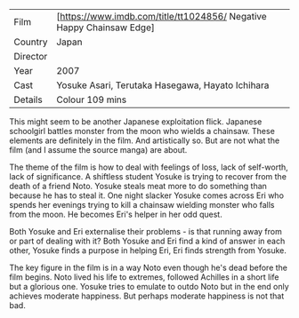 | | |
|-|-|
Film|[https://www.imdb.com/title/tt1024856/ Negative Happy Chainsaw Edge]
Country|Japan
Director|
Year|2007
Cast|Yosuke Asari, Terutaka Hasegawa, Hayato Ichihara
Details|Colour 109 mins

This might seem to be another Japanese exploitation flick.  Japanese schoolgirl
battles monster from the moon who wields a chainsaw.  These elements are
definitely in the film.  And artistically so.  But are not what the film
(and I assume the source manga) are about.

The theme of the film is how to deal with feelings of loss, lack of
self-worth, lack of significance.  A shiftless student Yosuke is trying
to recover from the death of a friend Noto.  Yosuke steals meat more
to do something than because he has to steal it.  One night slacker
Yosuke comes across Eri who spends her evenings trying to kill a
chainsaw wielding monster who falls from the moon.  He becomes
Eri's helper in her odd quest.

Both Yosuke and Eri externalise their problems - is that running
away from or part of dealing with it?  Both Yosuke and Eri find a kind of answer
in each other, Yosuke finds a purpose in helping Eri, Eri finds
strength from Yosuke.

The key figure in the film is in a way Noto even though he's dead
before the film begins.  Noto lived his life to extremes, followed
Achilles in a short life but a glorious one.  Yosuke tries to
emulate to outdo Noto but in the end only achieves moderate
happiness.  But perhaps moderate happiness is not that bad.
